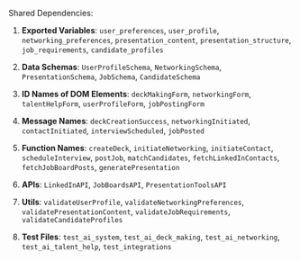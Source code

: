 Shared Dependencies:

1. **Exported Variables**: `user_preferences`, `user_profile`, `networking_preferences`, `presentation_content`, `presentation_structure`, `job_requirements`, `candidate_profiles`

2. **Data Schemas**: `UserProfileSchema`, `NetworkingSchema`, `PresentationSchema`, `JobSchema`, `CandidateSchema`

3. **ID Names of DOM Elements**: `deckMakingForm`, `networkingForm`, `talentHelpForm`, `userProfileForm`, `jobPostingForm`

4. **Message Names**: `deckCreationSuccess`, `networkingInitiated`, `contactInitiated`, `interviewScheduled`, `jobPosted`

5. **Function Names**: `createDeck`, `initiateNetworking`, `initiateContact`, `scheduleInterview`, `postJob`, `matchCandidates`, `fetchLinkedInContacts`, `fetchJobBoardPosts`, `generatePresentation` 

6. **APIs**: `LinkedInAPI`, `JobBoardsAPI`, `PresentationToolsAPI`

7. **Utils**: `validateUserProfile`, `validateNetworkingPreferences`, `validatePresentationContent`, `validateJobRequirements`, `validateCandidateProfiles` 

8. **Test Files**: `test_ai_system`, `test_ai_deck_making`, `test_ai_networking`, `test_ai_talent_help`, `test_integrations`
